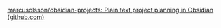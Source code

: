 [marcusolsson/obsidian-projects: Plain text project planning in Obsidian (github.com)](https://github.com/marcusolsson/obsidian-projects)